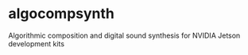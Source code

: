 # algocompsynth
Algorithmic composition and digital sound synthesis for NVIDIA Jetson development kits
